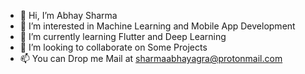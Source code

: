 - 👋 Hi, I’m Abhay Sharma
- 👀 I’m interested in Machine Learning and Mobile App Development
- 🌱 I’m currently learning Flutter and Deep Learning  
- 💞️ I’m looking to collaborate on Some Projects
- 📫 You can Drop me Mail at sharmaabhayagra@protonmail.com

<!---
abhaysharma20/abhaysharma20 is a ✨ special ✨ repository because its `README.md` (this file) appears on your GitHub profile.
You can click the Preview link to take a look at your changes.
--->
